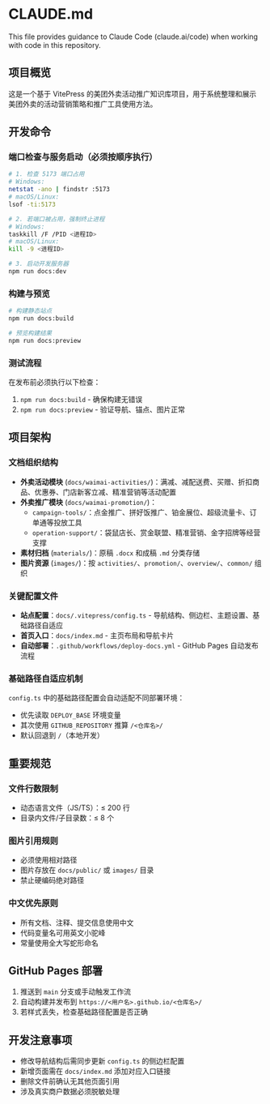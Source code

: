# CLAUDE.md

This file provides guidance to Claude Code (claude.ai/code) when working with code in this repository.

## 项目概览
这是一个基于 VitePress 的美团外卖活动推广知识库项目，用于系统整理和展示美团外卖的活动营销策略和推广工具使用方法。

## 开发命令

### 端口检查与服务启动（必须按顺序执行）
```bash
# 1. 检查 5173 端口占用
# Windows:
netstat -ano | findstr :5173
# macOS/Linux:
lsof -ti:5173

# 2. 若端口被占用，强制终止进程
# Windows:
taskkill /F /PID <进程ID>
# macOS/Linux:
kill -9 <进程ID>

# 3. 启动开发服务器
npm run docs:dev
```

### 构建与预览
```bash
# 构建静态站点
npm run docs:build

# 预览构建结果
npm run docs:preview
```

### 测试流程
在发布前必须执行以下检查：
1. `npm run docs:build` - 确保构建无错误
2. `npm run docs:preview` - 验证导航、锚点、图片正常

## 项目架构

### 文档组织结构
- **外卖活动模块** (`docs/waimai-activities/`)：满减、减配送费、买赠、折扣商品、优惠券、门店新客立减、精准营销等活动配置
- **外卖推广模块** (`docs/waimai-promotion/`)：
  - `campaign-tools/`：点金推广、拼好饭推广、铂金展位、超级流量卡、订单通等投放工具
  - `operation-support/`：袋鼠店长、赏金联盟、精准营销、金字招牌等经营支撑
- **素材归档** (`materials/`)：原稿 `.docx` 和成稿 `.md` 分类存储
- **图片资源** (`images/`)：按 `activities/`、`promotion/`、`overview/`、`common/` 组织

### 关键配置文件
- **站点配置**：`docs/.vitepress/config.ts` - 导航结构、侧边栏、主题设置、基础路径自适应
- **首页入口**：`docs/index.md` - 主页布局和导航卡片
- **自动部署**：`.github/workflows/deploy-docs.yml` - GitHub Pages 自动发布流程

### 基础路径自适应机制
`config.ts` 中的基础路径配置会自动适配不同部署环境：
- 优先读取 `DEPLOY_BASE` 环境变量
- 其次使用 `GITHUB_REPOSITORY` 推算 `/<仓库名>/`
- 默认回退到 `/`（本地开发）

## 重要规范

### 文件行数限制
- 动态语言文件（JS/TS）：≤ 200 行
- 目录内文件/子目录数：≤ 8 个

### 图片引用规则
- 必须使用相对路径
- 图片存放在 `docs/public/` 或 `images/` 目录
- 禁止硬编码绝对路径

### 中文优先原则
- 所有文档、注释、提交信息使用中文
- 代码变量名可用英文小驼峰
- 常量使用全大写蛇形命名

## GitHub Pages 部署
1. 推送到 `main` 分支或手动触发工作流
2. 自动构建并发布到 `https://<用户名>.github.io/<仓库名>/`
3. 若样式丢失，检查基础路径配置是否正确

## 开发注意事项
- 修改导航结构后需同步更新 `config.ts` 的侧边栏配置
- 新增页面需在 `docs/index.md` 添加对应入口链接
- 删除文件前确认无其他页面引用
- 涉及真实商户数据必须脱敏处理